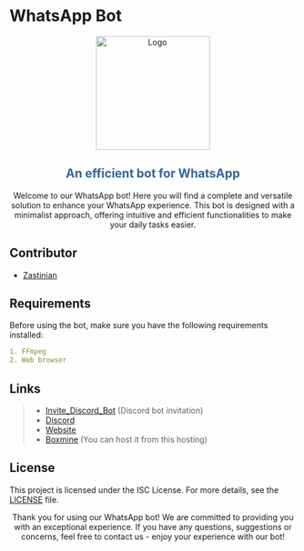 # WhatsApp Bot

<p align="center">
  <img src="https://cdn.discordapp.com/attachments/851917836041453598/1104801349742362714/Hedystia.png" alt="Logo" width="200" height="200">
</p>
<div align="center">
  <h2 style="color: #336699;">An efficient bot for WhatsApp</h2>
</div>
<div align="center">
  <p>Welcome to our WhatsApp bot! Here you will find a complete and versatile solution to enhance your WhatsApp experience. This bot is designed with a minimalist approach, offering intuitive and efficient functionalities to make your daily tasks easier.</p>
</div>

## Contributor

- [Zastinian](https://github.com/Zastinian)

## Requirements

Before using the bot, make sure you have the following requirements installed:

```yml
1. FFmpeg
2. Web browser
```

## Links

> - [Invite_Discord_Bot](https://hedystia.com/invite) (Discord bot invitation)
> - [Discord](https://hedystia.com/support)
> - [Website](https://hedystia.com/)
> - [Boxmine](https://boxmineworld.com/) (You can host it from this hosting)

## License

This project is licensed under the ISC License. For more details, see the [LICENSE](https://github.com/ThinkR-open/isc-proposal-licence/blob/master/proposal_licence.md) file.

<div align="center">
  <p>Thank you for using our WhatsApp bot! We are committed to providing you with an exceptional experience. If you have any questions, suggestions or concerns, feel free to contact us - enjoy your experience with our bot!</p>
</div>
